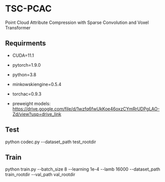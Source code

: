 # TSC-PCAC
Point Cloud Attribute Compression with Sparse Convolution and Voxel Transformer

## Requirments

- CUDA=11.1

- pytorch=1.9.0

- python=3.8

- minkowskiengine=0.5.4

- torchac=0.9.3

- preweight models: <https://drive.google.com/file/d/1wzfq6fwUkKoe46oxzCYmRrUDPgLAO-Zd/view?usp=drive_link>

## Test

python codec.py --dataset_path test_rootdir

## Train

python train.py --batch_size 8 --learning 1e-4 --lamb 16000 --dataset_path train_rootdir --val_path val_rootdir
